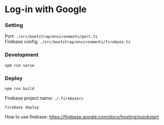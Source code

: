 # Log-in with Google

### Setting
Port: `./src/bootstrap/environments/port.ts`  
Firebase config: `./src/bootstrap/environments/firebase.ts`

### Development
```
npm run serve
```

### Deploy
```
npm run build
```

Firebase project name: `./.firebaserc`
```
firebase deploy
```
How to use firebase:
https://firebase.google.com/docs/hosting/quickstart
